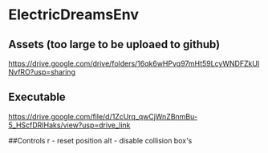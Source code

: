 # ElectricDreamsEnv
 
## Assets (too large to be uploaed to github)
https://drive.google.com/drive/folders/16qk6wHPvq97mHt59LcyWNDFZkUINvfRO?usp=sharing

## Executable
https://drive.google.com/file/d/1ZcUrq_qwCjWnZBnmBu-5_HScfDRIHaks/view?usp=drive_link

##Controls
r - reset position
alt - disable collision box's
